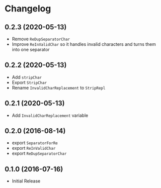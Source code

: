 # Changelog

## 0.2.3 (2020-05-13)

* Remove `ReDupSeparatorChar`
* Improve `ReInValidChar` so it handles invalid characters and turns them into one  separator

## 0.2.2 (2020-05-13)

* Add `stripChar`
* Export `StripChar`
* Rename `InvalidCharReplacement` to `StripRepl`

## 0.2.1 (2020-05-13)

* Add `InvalidCharReplacement` variable

## 0.2.0 (2016-08-14)

* export `SeparatorForRe`
* export `ReInValidChar`
* export `ReDupSeparatorChar`

## 0.1.0 (2016-07-16)

* Initial Release
